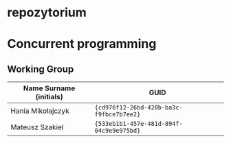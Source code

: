 # repozytorium
# Concurrent programming

## Working Group

| Name Surname (initials) | GUID                                     |
| ----------------------- | ---------------------------------------- |
| Hania Mikołajczyk       | `{cd976f12-26bd-420b-ba3c-f9fbce7b7ee2}` |
| Mateusz Szakiel         | `{533eb1b1-457e-481d-894f-04c9e9e975bd}` |
